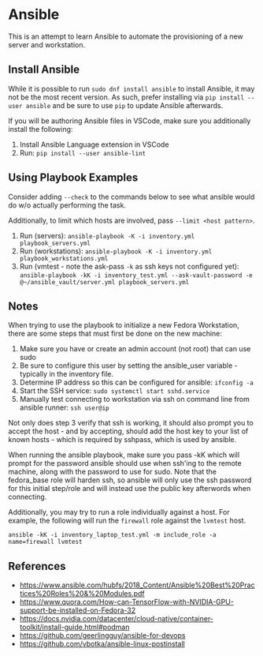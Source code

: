 # Ansible

This is an attempt to learn Ansible to automate the provisioning of a new server and workstation.

## Install Ansible

While it is possible to run `sudo dnf install ansible` to install Ansible, it may not be the most recent version.  As such, prefer installing via `pip install --user ansible` and be sure to use
`pip` to update Ansible afterwards.

If you will be authoring Ansible files in VSCode, make sure you additionally install the following:

1. Install Ansible Language extension in VSCode
2. Run: `pip install --user ansible-lint`

## Using Playbook Examples

Consider adding `--check` to the commands below to see what ansible would do w/o actually performing the task.

Additionally, to limit which hosts are involved, pass `--limit <host pattern>`.

1. Run (servers): `ansible-playbook -K -i inventory.yml playbook_servers.yml`
2. Run (workstations): `ansible-playbook -K -i inventory.yml playbook_workstations.yml`
3. Run (vmtest - note the ask-pass `-k` as ssh keys not configured yet): `ansible-playbook -kK -i inventory_test.yml --ask-vault-password -e @~/ansible_vault/server.yml playbook_servers.yml`

## Notes

When trying to use the playbook to initialize a new Fedora Workstation, there are some steps that
must first be done on the new machine:

1. Make sure you have or create an admin account (not root) that can use sudo
2. Be sure to configure this user by setting the ansible_user variable - typically in the inventory file.
3. Determine IP address so this can be configured for ansible: `ifconfig -a`
4. Start the SSH service: `sudo systemctl start sshd.service`
5. Manually test connecting to workstation via ssh on command line from ansible runner: `ssh user@ip`

Not only does step 3 verify that ssh is working, it should also prompt you to accept the host - and by
accepting, should add the host key to your list of known hosts - which is required by sshpass, which is
used by ansible.

When running the ansible playbook, make sure you pass -kK which will prompt for the password ansible
should use when ssh'ing to the remote machine, along with the password to use for sudo.  Note that the
fedora_base role will harden ssh, so ansible will only use the ssh password for this initial step/role
and will instead use the public key afterwords when connecting.

Additionally, you may try to run a role individually against a host.  For example, the following
will run the `firewall` role against the `lvmtest` host.

`ansible -kK -i inventory_laptop_test.yml -m include_role -a name=firewall lvmtest`

## References

- https://www.ansible.com/hubfs/2018_Content/Ansible%20Best%20Practices%20Roles%20&%20Modules.pdf
- https://www.quora.com/How-can-TensorFlow-with-NVIDIA-GPU-support-be-installed-on-Fedora-32
- https://docs.nvidia.com/datacenter/cloud-native/container-toolkit/install-guide.html#podman
- https://github.com/geerlingguy/ansible-for-devops
- https://github.com/vbotka/ansible-linux-postinstall
